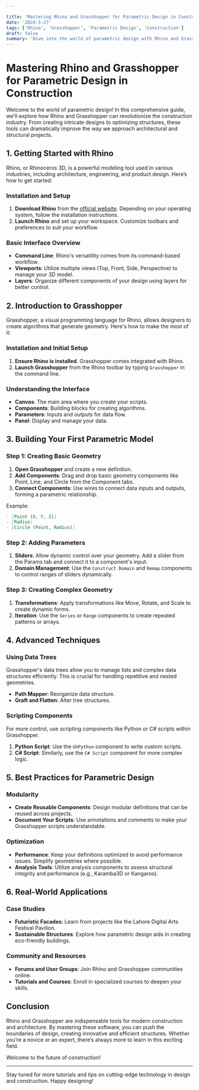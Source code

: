 ```yaml
---

title: 'Mastering Rhino and Grasshopper for Parametric Design in Construction'
date: '2024-3-27'
tags: ['Rhino', 'Grasshopper', 'Parametric Design', 'Construction']
draft: false
summary: 'Dive into the world of parametric design with Rhino and Grasshopper. Learn how to harness the power of these tools for innovative construction projects.'
---
```


# Mastering Rhino and Grasshopper for Parametric Design in Construction

Welcome to the world of parametric design! In this comprehensive guide, we'll explore how Rhino and Grasshopper can revolutionize the construction industry. From creating intricate designs to optimizing structures, these tools can dramatically improve the way we approach architectural and structural projects.

## 1. Getting Started with Rhino

Rhino, or Rhinoceros 3D, is a powerful modeling tool used in various industries, including architecture, engineering, and product design. Here’s how to get started:

### Installation and Setup

1. **Download Rhino** from the [official website](https://www.rhino3d.com/). Depending on your operating system, follow the installation instructions.
2. **Launch Rhino** and set up your workspace. Customize toolbars and preferences to suit your workflow.

### Basic Interface Overview

- **Command Line**: Rhino's versatility comes from its command-based workflow.
- **Viewports**: Utilize multiple views (Top, Front, Side, Perspective) to manage your 3D model.
- **Layers**: Organize different components of your design using layers for better control.

## 2. Introduction to Grasshopper

Grasshopper, a visual programming language for Rhino, allows designers to create algorithms that generate geometry. Here's how to make the most of it:

### Installation and Initial Setup

1. **Ensure Rhino is installed**. Grasshopper comes integrated with Rhino.
2. **Launch Grasshopper** from the Rhino toolbar by typing `Grasshopper` in the command line.

### Understanding the Interface

- **Canvas**: The main area where you create your scripts.
- **Components**: Building blocks for creating algorithms.
- **Parameters**: Inputs and outputs for data flow.
- **Panel**: Display and manage your data.

## 3. Building Your First Parametric Model

### Step 1: Creating Basic Geometry

1. **Open Grasshopper** and create a new definition.
2. **Add Components**: Drag and drop basic geometry components like Point, Line, and Circle from the Component tabs.
3. **Connect Components**: Use wires to connect data inputs and outputs, forming a parametric relationship.

Example:
```markdown
- [Point (X, Y, Z)]
- [Radius]
- [Circle (Point, Radius)]
```

### Step 2: Adding Parameters

1. **Sliders**: Allow dynamic control over your geometry. Add a slider from the Params tab and connect it to a component's input.
2. **Domain Management**: Use the `Construct Domain` and `Remap` components to control ranges of sliders dynamically.

### Step 3: Creating Complex Geometry

1. **Transformations**: Apply transformations like Move, Rotate, and Scale to create dynamic forms.
2. **Iteration**: Use the `Series` or `Range` components to create repeated patterns or arrays.

## 4. Advanced Techniques

### Using Data Trees

Grasshopper's data trees allow you to manage lists and complex data structures efficiently. This is crucial for handling repetitive and nested geometries.

- **Path Mapper**: Reorganize data structure.
- **Graft and Flatten**: Alter tree structures.

### Scripting Components

For more control, use scripting components like Python or C# scripts within Grasshopper.

1. **Python Script**: Use the `GhPython` component to write custom scripts.
2. **C# Script**: Similarly, use the `C# Script` component for more complex logic.

## 5. Best Practices for Parametric Design

### Modularity

- **Create Reusable Components**: Design modular definitions that can be reused across projects.
- **Document Your Scripts**: Use annotations and comments to make your Grasshopper scripts understandable.

### Optimization

- **Performance**: Keep your definitions optimized to avoid performance issues. Simplify geometries where possible.
- **Analysis Tools**: Utilize analysis components to assess structural integrity and performance (e.g., Karamba3D or Kangaroo).

## 6. Real-World Applications

### Case Studies

- **Futuristic Facades**: Learn from projects like the Lahore Digital Arts Festival Pavilion.
- **Sustainable Structures**: Explore how parametric design aids in creating eco-friendly buildings.

### Community and Resources

- **Forums and User Groups**: Join Rhino and Grasshopper communities online.
- **Tutorials and Courses**: Enroll in specialized courses to deepen your skills.

## Conclusion

Rhino and Grasshopper are indispensable tools for modern construction and architecture. By mastering these software, you can push the boundaries of design, creating innovative and efficient structures. Whether you’re a novice or an expert, there’s always more to learn in this exciting field.

Welcome to the future of construction!

---

Stay tuned for more tutorials and tips on cutting-edge technology in design and construction. Happy designing!